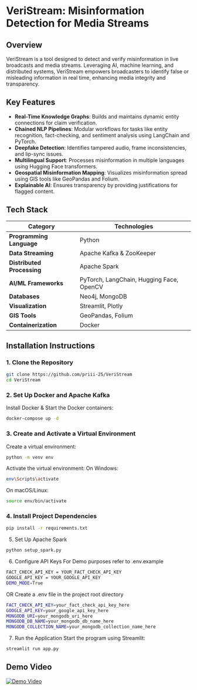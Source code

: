 # **VeriStream: Misinformation Detection for Media Streams**
## **Overview**
VeriStream is a tool designed to detect and verify misinformation in live broadcasts and media streams. Leveraging AI, machine learning, and distributed systems, VeriStream empowers broadcasters to identify false or misleading information in real time, enhancing media integrity and transparency.

## **Key Features**
- **Real-Time Knowledge Graphs**: Builds and maintains dynamic entity connections for claim verification.
- **Chained NLP Pipelines**: Modular workflows for tasks like entity recognition, fact-checking, and sentiment analysis using LangChain and PyTorch.
- **Deepfake Detection**: Identifies tampered audio, frame inconsistencies, and lip-sync issues.
- **Multilingual Support**: Processes misinformation in multiple languages using Hugging Face transformers.
- **Geospatial Misinformation Mapping**: Visualizes misinformation spread using GIS tools like GeoPandas and Folium.
- **Explainable AI**: Ensures transparency by providing justifications for flagged content.

## **Tech Stack**

| **Category**             | **Technologies**                       |
|---------------------------|-----------------------------------------------|
| **Programming Language**  | Python                                        |
| **Data Streaming**        | Apache Kafka & ZooKeeper                      |
| **Distributed Processing**| Apache Spark                                  |
| **AI/ML Frameworks**      | PyTorch, LangChain, Hugging Face, OpenCV      |
| **Databases**             | Neo4j, MongoDB                                |
| **Visualization**         | Streamlit, Plotly                             |
| **GIS Tools**             | GeoPandas, Folium                             |
| **Containerization**      | Docker                                        |


## **Installation Instructions**

### **1. Clone the Repository**
```bash
git clone https://github.com/priii-25/VeriStream
cd VeriStream
```
### **2. Set Up Docker and Apache Kafka**
Install Docker & Start the Docker containers:
```bash
docker-compose up -d
```
### **3. Create and Activate a Virtual Environment**
Create a virtual environment:
```bash
python -m venv env
```
Activate the virtual environment:
On Windows:
```bash
env\Scripts\activate
```
On macOS/Linux:
```bash
source env/bin/activate
```
### **4. Install Project Dependencies**
```bash
pip install -r requirements.txt
```
5. Set Up Apache Spark
```bash
python setup_spark.py
```
6. Configure API Keys
For Demo purposes refer to .env.example
```bash
FACT_CHECK_API_KEY = YOUR_FACT_CHECK_API_KEY
GOOGLE_API_KEY = YOUR_GOOGLE_API_KEY
DEMO_MODE=True
```
OR
Create a .env file in the project root directory
```bash
FACT_CHECK_API_KEY=your_fact_check_api_key_here
GOOGLE_API_KEY=your_google_api_key_here
MONGODB_URI=your_mongodb_uri_here
MONGODB_DB_NAME=your_mongodb_db_name_here
MONGODB_COLLECTION_NAME=your_mongodb_collection_name_here
```

7. Run the Application
Start the program using Streamlit:
```bash
streamlit run app.py
```


## Demo Video

[![Demo Video](https://img.youtube.com/vi/R8k3lyrDKZ4/3.jpg)](https://youtu.be/R8k3lyrDKZ4)

